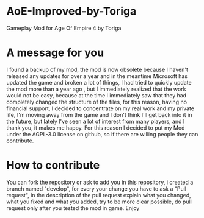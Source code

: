 # AoE-Improved-by-Toriga
Gameplay Mod for Age Of Empire 4 by Toriga

# A message for you
I found a backup of my mod, the mod is now obsolete because I haven't released any updates for over a year and in the meantime Microsoft has updated the game and broken a lot of things, I had tried to quickly update the mod more than a year ago , but I immediately realized that the work would not be easy, because at the time I immediately saw that they had completely changed the structure of the files, for this reason, having no financial support, I decided to concentrate on my real work and my private life, I'm moving away from the game and I don't think I'll get back into it in the future, but lately I've seen a lot of interest from many players, and I thank you, it makes me happy.
For this reason I decided to put my Mod under the AGPL-3.0 license on github, so if there are willing people they can contribute.

# How to contribute
You can fork the repository or ask to add you in this repository, i created a branch named "develop", for every your change you have to ask a "Pull request", 
in the description of the pull request explain what you changed, what you fixed and what you added, try to be more clear possible, do pull request only after you tested the mod in game.
Enjoy

